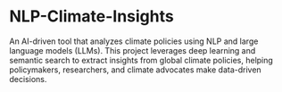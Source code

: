 # NLP-Climate-Insights
An AI-driven tool that analyzes climate policies using NLP and large language models (LLMs). This project leverages deep learning and semantic search to extract insights from global climate policies, helping policymakers, researchers, and climate advocates make data-driven decisions.
